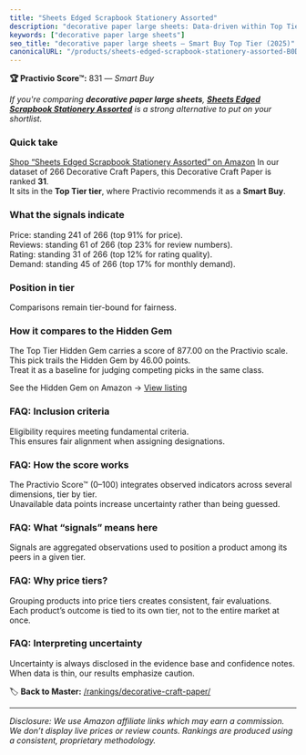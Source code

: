 ```yaml
---
title: "Sheets Edged Scrapbook Stationery Assorted"
description: "decorative paper large sheets: Data-driven within Top Tier ranking using the Practivio Score™. Positioned by quality, value, demand, findability, momentum."
keywords: ["decorative paper large sheets"]
seo_title: "decorative paper large sheets — Smart Buy Top Tier (2025)"
canonicalURL: "/products/sheets-edged-scrapbook-stationery-assorted-B0D1TF65W4/"
---
```


**🏆 Practivio Score™:** 831 — _Smart Buy_


*If you're comparing **decorative paper large sheets**, **[Sheets Edged Scrapbook Stationery Assorted](https://www.amazon.com/dp/B0D1TF65W4?tag=practivio-20)** is a strong alternative to put on your shortlist.*
### Quick take
[Shop “Sheets Edged Scrapbook Stationery Assorted” on Amazon](https://www.amazon.com/dp/B0D1TF65W4?tag=practivio-20)
In our dataset of 266 Decorative Craft Papers, this Decorative Craft Paper is ranked **31**.  
It sits in the **Top Tier tier**, where Practivio recommends it as a **Smart Buy**.

### What the signals indicate
Price: standing 241 of 266 (top 91% for price).  
Reviews: standing 61 of 266 (top 23% for review numbers).  
Rating: standing 31 of 266 (top 12% for rating quality).  
Demand: standing 45 of 266 (top 17% for monthly demand).

### Position in tier
Comparisons remain tier-bound for fairness.

### How it compares to the Hidden Gem
The Top Tier Hidden Gem carries a score of 877.00 on the Practivio scale.  
This pick trails the Hidden Gem by 46.00 points.  
Treat it as a baseline for judging competing picks in the same class.  

See the Hidden Gem on Amazon → [View listing](https://www.amazon.com/dp/B089N2YTFN?tag=practivio-20)

### FAQ: Inclusion criteria
Eligibility requires meeting fundamental criteria.  
This ensures fair alignment when assigning designations.

### FAQ: How the score works
The Practivio Score™ (0–100) integrates observed indicators across several dimensions, tier by tier.  
Unavailable data points increase uncertainty rather than being guessed.

### FAQ: What “signals” means here
Signals are aggregated observations used to position a product among its peers in a given tier.

### FAQ: Why price tiers?
Grouping products into price tiers creates consistent, fair evaluations.  
Each product’s outcome is tied to its own tier, not to the entire market at once.

### FAQ: Interpreting uncertainty
Uncertainty is always disclosed in the evidence base and confidence notes.  
When data is thin, our results emphasize caution.


🏷️ **Back to Master:** [/rankings/decorative-craft-paper/](/rankings/decorative-craft-paper/)

---
_Disclosure: We use Amazon affiliate links which may earn a commission. We don’t display live prices or review counts. Rankings are produced using a consistent, proprietary methodology._
